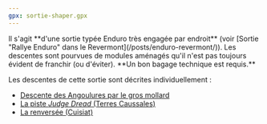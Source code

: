 ```yaml
---
gpx: sortie-shaper.gpx
---
```


<div class="message warning icon-warning">
Il s'agit **d'une sortie typée Enduro très engagée par endroit** (voir [Sortie
"Rallye Enduro" dans le Revermont](/posts/enduro-revermont/)). Les descentes
sont pourvues de modules aménagés qu'il n'est pas toujours évident de franchir
(ou d'éviter). **Un bon bagage technique est requis.**
</div>

Les descentes de cette sortie sont décrites individuellement&nbsp;:

* [Descente des Angoulures par le gros
  mollard](/single-tracks/angoulures-gros-mollard/)
* [La piste *Judge Dread* (Terres
  Caussales)](/single-tracks/judge-dread-terres-caussales/)
* [La renversée (Cuisiat)](/single-tracks/renversee-cuisiat/)
